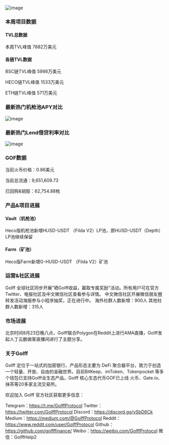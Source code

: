 ![image](http://docs.golff.com/blog/page/6.png)

### 本周项目数据

#### TVL总数据

本周TVL峰值 7882万美元

#### 各链TVL数据

BSC链TVL峰值 5998万美元

 HECO链TVL峰值 1533万美元

ETH链TVL峰值 571万美元



### 最新热门机枪池APY对比

![image](http://docs.golff.com/blog/page/7.png)

### 最新热门Lend借贷利率对比

![image](http://docs.golff.com/blog/page/8.png)

### GOF数据

当前火币价格：0.86美元

当前总流通：9,651,609.73

已回购&销毁：62,754.88枚



### 产品&项目进展

#### Vault（机枪池）

Heco版机枪池新增HUSD-USDT （Filda V2）LP池，原HUSD-USDT（Depth）LP池继续保留

#### Farm（矿池）

Heco版Farm新增G-HUSD-USDT （Filda V2）矿池



### 运营&社区进展

Golff 全球社区同步开展"晒Golff收益，赢取专属奖励"活动。所有用户可在官方Twitter、电报社区及中文微信社区查看参与详情。
中文微信社区开展微信朋友圈转发活动海报参与小程序抽奖，正在进行中。
海外社群人数新增：900人
其他社群人数新增：315人

### 市场进展

北京时间8月23日晚八点，Golff联合Polygon在Reddit上进行AMA直播，Golff发起人丁云鹏做客直播间进行了主题分享。



### 关于Golff

Golff 定位于一站式的加密银行，产品形态主要为 DeFi 聚合器平台，致力于创造一个轻量、开放、自由的金融世界。目前BitKeep、imToken、Tokenpocket 等多个钱包已支持Golff全生态产品，Golff 核心生态代币GOF已上线 火币、Gate.io、抹茶等20多家主流交易所。

欢迎加入 Golff 官方社区获取更多信息：

Telegram：https://t.me/GolffProtocol
Twitter：https://twitter.com/GolffProtocol
Discord：https://discord.gg/ySbD6Ck
Medium：https://medium.com/@GolffProtocol
Reddit：https://www.reddit.com/user/GolffProtocol
Github：https://github.com/golfffinance/
Weibo：https://weibo.com/GolffProtocol
微信：GolffHelp2